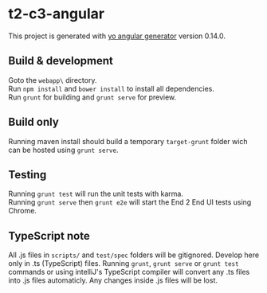 # t2-c3-angular

This project is generated with [yo angular generator](https://github.com/yeoman/generator-angular)
version 0.14.0.

## Build & development

Goto the `webapp\` directory.  
Run `npm install` and `bower install` to install all dependencies.  
Run `grunt` for building and `grunt serve` for preview.

## Build only

Running maven install should build a temporary `target-grunt` folder wich can be hosted using `grunt serve`.

## Testing

Running `grunt test` will run the unit tests with karma.  
Running `grunt serve` then `grunt e2e` will start the End 2 End UI tests using Chrome.

## TypeScript note

All .js files in `scripts/` and `test/spec` folders will be gitignored. Develop here only in .ts (TypeScript) files.
Running `grunt`, `grunt serve` or `grunt test` commands or using intelliJ's TypeScript compiler will convert any .ts files into .js files automaticly. Any changes inside .js files will be lost.
